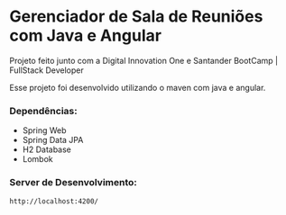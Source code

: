# Gerenciador de Sala de Reuniões com Java e Angular



Projeto feito junto com a Digital Innovation One e Santander BootCamp | FullStack Developer

Esse projeto foi desenvolvido utilizando o maven com java e angular.



### Dependências:


 * Spring Web
 * Spring Data JPA
 * H2 Database
 * Lombok

### Server de Desenvolvimento:

`http://localhost:4200/`









